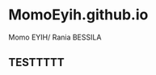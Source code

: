 # MomoEyih.github.io
Momo EYIH/ Rania BESSILA

<!DOCTYPE html>
<html>
<head>
    <meta charset="UTF-8"/>
	<title>Hello world!</title>
	<link rel="stylesheet" href="">
 	<!-- Latest compiled and minified CSS -->
<link rel="stylesheet" href="https://maxcdn.bootstrapcdn.com/bootstrap/3.3.7/css/bootstrap.min.css" integrity="sha384-BVYiiSIFeK1dGmJRAkycuHAHRg32OmUcww7on3RYdg4Va+PmSTsz/K68vbdEjh4u" crossorigin="anonymous">

<!-- Optional theme -->
<link rel="stylesheet" href="https://maxcdn.bootstrapcdn.com/bootstrap/3.3.7/css/bootstrap-theme.min.css" integrity="sha384-rHyoN1iRsVXV4nD0JutlnGaslCJuC7uwjduW9SVrLvRYooPp2bWYgmgJQIXwl/Sp" crossorigin="anonymous">

<!-- Latest compiled and minified JavaScript -->
<script src="https://maxcdn.bootstrapcdn.com/bootstrap/3.3.7/js/bootstrap.min.js" integrity="sha384-Tc5IQib027qvyjSMfHjOMaLkfuWVxZxUPnCJA7l2mCWNIpG9mGCD8wGNIcPD7Txa" crossorigin="anonymous"></script>

	
</head>
<body>

<h2>TESTTTTT</h2>


<script src="https://ajax.googleapis.com/ajax/libs/jquery/3.1.1/jquery.min.js"></script>
</body>
<script href="C:\Users\user\Documents\GitHub\MomoEyih.github.io"</script>
<script src="s/custom.js"></script>
</html>

<!--$("button").click(function(){
    $.getJSON("demo_ajax_json.js", function(result){
        $.each(result, function(i, field){
            $("div").append(field + " ");
        });
    });
});-->